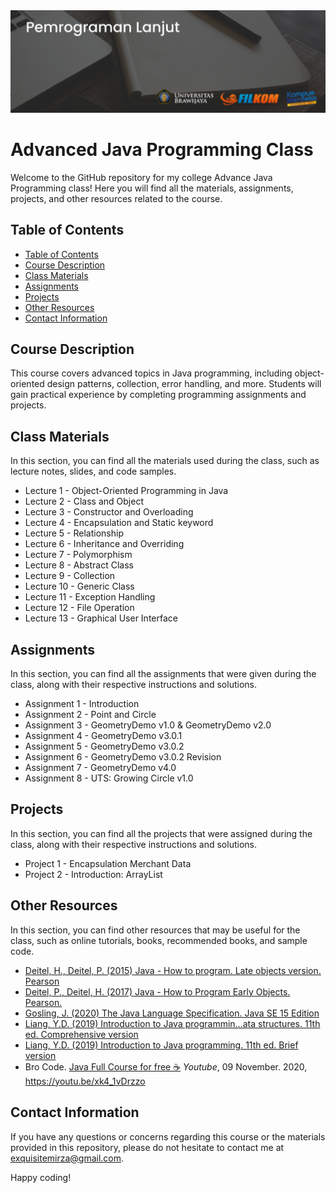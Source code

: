 <img src="https://raw.githubusercontent.com/MirzaHilmi/Advance-Java-Programing/master/docs/header-image.png" alt="banner that says Pemrograman Lanjut Class">

# Advanced Java Programming Class

Welcome to the GitHub repository for my college Advance Java Programming class! Here you will find all the materials, assignments, projects, and other resources related to the course.

## Table of Contents

  - [Table of Contents](#table-of-contents)
  - [Course Description](#course-description)
  - [Class Materials](#class-materials)
  - [Assignments](#assignments)
  - [Projects](#projects)
  - [Other Resources](#other-resources)
  - [Contact Information](#contact-information)

## Course Description

This course covers advanced topics in Java programming, including object-oriented design patterns, collection, error handling, and more. Students will gain practical experience by completing programming assignments and projects.

## Class Materials 

In this section, you can find all the materials used during the class, such as lecture notes, slides, and code samples.

* Lecture 1  - Object-Oriented Programming in Java
* Lecture 2  - Class and Object
* Lecture 3  - Constructor and Overloading
* Lecture 4  - Encapsulation and Static keyword
* Lecture 5  - Relationship
* Lecture 6  - Inheritance and Overriding
* Lecture 7  - Polymorphism
* Lecture 8  - Abstract Class
* Lecture 9  - Collection
* Lecture 10 - Generic Class
* Lecture 11 - Exception Handling
* Lecture 12 - File Operation
* Lecture 13 - Graphical User Interface

## Assignments

In this section, you can find all the assignments that were given during the class, along with their respective instructions and solutions.

* Assignment 1 - Introduction
* Assignment 2 - Point and Circle
* Assignment 3 - GeometryDemo v1.0 & GeometryDemo v2.0
* Assignment 4 - GeometryDemo v3.0.1
* Assignment 5 - GeometryDemo v3.0.2
* Assignment 6 - GeometryDemo v3.0.2 Revision
* Assignment 7 - GeometryDemo v4.0
* Assignment 8 - UTS: Growing Circle v1.0

## Projects

In this section, you can find all the projects that were assigned during the class, along with their respective instructions and solutions.

* Project 1 - Encapsulation Merchant Data
* Project 2 - Introduction: ArrayList

## Other Resources

In this section, you can find other resources that may be useful for the class, such as online tutorials, books, recommended books, and sample code.

* [Deitel, H., Deitel, P. (2015) Java - How to program. Late objects version. Pearson][book-1]
* [Deitel, P., Deitel, H. (2017) Java - How to Program Early Objects. Pearson.][book-2]
* [Gosling, J. (2020) The Java Language Specification. Java SE 15 Edition][book-3]
* [Liang, Y.D. (2019) Introduction to Java programmin…ata structures. 11th ed. Comprehensive version][book-4]
* [Liang, Y.D. (2019) Introduction to Java programming. 11th ed. Brief version][book-5]
* Bro Code. [Java Full Course for free ☕][yt-link-1] *Youtube*, 09 November. 2020, https://youtu.be/xk4_1vDrzzo

## Contact Information

If you have any questions or concerns regarding this course or the materials provided in this repository, please do not hesitate to contact me at [exquisitemirza@gmail.com][email-me].

Happy coding!

[email-me]: mailto:exquisitemirza@gmail.com
[book-1]: https://www.amazon.com/Java-Program-Late-Objects-11th/dp/0134791401
[book-2]: https://www.amazon.com/Java-Program-Early-Objects-Deitel/dp/0134743350
[book-3]: https://docs.oracle.com/javase/specs/jls/se15/jls15.pdf
[book-4]: https://www.amazon.com/Introduction-Programming-Structures-Comprehensive-Version/dp/0134670949
[book-5]: https://www.amazon.com/Introduction-Java-Programming-Brief-Version/dp/0134611039
[yt-link-1]: https://youtu.be/xk4_1vDrzzo